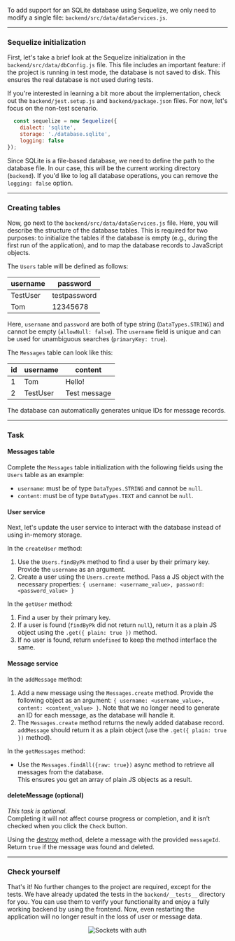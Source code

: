 To add support for an SQLite database using Sequelize, we only need to modify a single file: `backend/src/data/dataServices.js`.

---

### Sequelize initialization
First, let's take a brief look at the Sequelize initialization in the `backend/src/data/dbConfig.js` file.
This file includes an important feature: if the project is running in test mode, 
the database is not saved to disk. This ensures the real database is not used during tests.

If you're interested in learning a bit more about the implementation, check out the `backend/jest.setup.js` and `backend/package.json` files.
For now, let's focus on the non-test scenario.
```js
  const sequelize = new Sequelize({
    dialect: 'sqlite',
    storage: './database.sqlite',
    logging: false
});
```
Since SQLite is a file-based database, we need to define the path to the database file.
In our case, this will be the current working directory (`backend`).
If you'd like to log all database operations, you can remove the `logging: false` option.

---

### Creating tables
Now, go next to the `backend/src/data/dataServices.js` file.
Here, you will describe the structure of the database tables.
This is required for two purposes: to initialize the tables if the database is empty (e.g., during the first run of the application),
and to map the database records to JavaScript objects.

The `Users` table will be defined as follows:

| username | password     |
|----------|--------------|
| TestUser | testpassword |
| Tom      | 12345678     |

Here, `username` and `password` are both of type string (`DataTypes.STRING`) and cannot be empty (`allowNull: false`).
The `username` field is unique
and can be used for unambiguous searches (`primaryKey: true`).

The `Messages` table can look like this:

| id | username | content      |
|----|----------|--------------|
| 1  | Tom      | Hello!       |
| 2  | TestUser | Test message |

The database can automatically generates unique IDs for message records.

---

### Task
#### Messages table
Complete the `Messages` table initialization with the following fields using the `Users` table as an example:
- `username`: must be of type `DataTypes.STRING` and cannot be `null`.
- `content`: must be of type `DataTypes.TEXT` and cannot be `null`.

#### User service
Next, let's update the user service to interact with the database instead of using in-memory storage.

In the `createUser` method:
1. Use the `Users.findByPk` method to find a user by their primary key. Provide the `username` as an argument.
2. Create a user using the `Users.create` method. Pass a JS object with the necessary properties:
   `{ username: <username_value>, password: <password_value> }`

In the `getUser` method:
1. Find a user by their primary key.
2. If a user is found (`findByPk` did not return `null`), return it as a plain JS object using the `.get({ plain: true })` method.
3. If no user is found, return `undefined` to keep the method interface the same.

#### Message service
In the `addMessage` method:
1. Add a new message using the `Messages.create` method. Provide the following object as an argument:
   `{ username: <username_value>, content: <content_value> }`. Note that we no longer need to generate an ID for each message, as the database will handle it.
2. The `Messages.create` method returns the newly added database record. `addMessage` should return it as a plain object (use the `.get({ plain: true })` method).

In the `getMessages` method:
- Use the `Messages.findAll({raw: true})` async method to retrieve all messages from the database.  
  This ensures you get an array of plain JS objects as a result.

#### deleteMessage (optional)
_This task is optional._  
Completing it will not affect course progress or completion, and it isn’t checked when you click the `Check` button.

Using the [destroy](https://sequelize.org/docs/v7/querying/delete/) method, delete a message with the provided `messageId`.
Return `true` if the message was found and deleted.

---

### Check yourself
That's it! No further changes to the project are required, except for the tests. 
We have already updated the tests in the `backend/__tests__` directory for you.
You can use them to verify your functionality and enjoy a fully working backend by using the frontend.
Now, even restarting the application will no longer result in the loss of user or message data.

<div style="text-align: center; max-width: 900px; margin: 0 auto;">
<img src="images/breathtaking.gif" alt="Sockets with auth">
</div>

